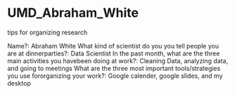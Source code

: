 # UMD_Abraham_White
tips for organizing research

Name?: Abraham White
What kind of scientist do you you tell people you are at dinnerparties?: Data Scientist
In the past month, what are the three main activities you havebeen doing at work?: Cleaning Data, analyzing data, and going to meetings
What are the three most important tools/strategies you use fororganizing your work?: Google calender, google slides, and my desktop
